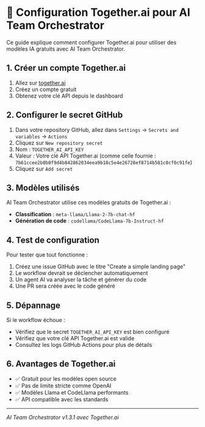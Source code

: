 # 🤖 Configuration Together.ai pour AI Team Orchestrator

Ce guide explique comment configurer Together.ai pour utiliser des modèles IA gratuits avec AI Team Orchestrator.

## 1. Créer un compte Together.ai

1. Allez sur [together.ai](https://together.ai)
2. Créez un compte gratuit
3. Obtenez votre clé API depuis le dashboard

## 2. Configurer le secret GitHub

1. Dans votre repository GitHub, allez dans `Settings` → `Secrets and variables` → `Actions`
2. Cliquez sur `New repository secret`
3. Nom : `TOGETHER_AI_API_KEY`
4. Valeur : Votre clé API Together.ai (comme celle fournie : `7b61ccee2b0b0f9d4b842862034eea9b18c5e4e26728ef8714b581c0cf0c91fe`)
5. Cliquez sur `Add secret`

## 3. Modèles utilisés

AI Team Orchestrator utilise ces modèles gratuits de Together.ai :

- **Classification** : `meta-llama/Llama-2-7b-chat-hf`
- **Génération de code** : `codellama/CodeLlama-7b-Instruct-hf`

## 4. Test de configuration

Pour tester que tout fonctionne :

1. Créez une issue GitHub avec le titre "Create a simple landing page"
2. Le workflow devrait se déclencher automatiquement
3. Un agent AI va analyser la tâche et générer du code
4. Une PR sera créée avec le code généré

## 5. Dépannage

Si le workflow échoue :

- Vérifiez que le secret `TOGETHER_AI_API_KEY` est bien configuré
- Vérifiez que votre clé API Together.ai est valide
- Consultez les logs GitHub Actions pour plus de détails

## 6. Avantages de Together.ai

- ✅ Gratuit pour les modèles open source
- ✅ Pas de limite stricte comme OpenAI
- ✅ Modèles Llama et CodeLlama performants
- ✅ API compatible avec les standards

---

*AI Team Orchestrator v1.3.1 avec Together.ai* 